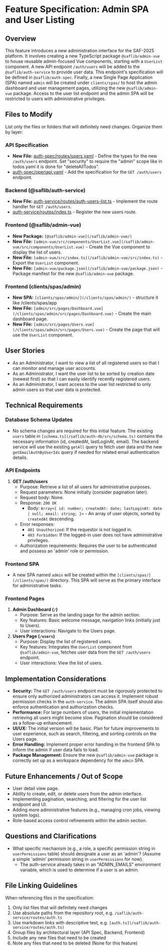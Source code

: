 # Feature Specification: Admin SPA and User Listing

## Overview

This feature introduces a new administration interface for the SAF-2025 platform. It involves creating a new TypeScript package `@saflib/admin-vue` to house reusable admin-focused Vue components, starting with a `UserList` component. A new API endpoint `/auth/users` will be added to the `@saflib/auth-service` to provide user data. This endpoint's specification will be defined in `@saflib/auth-spec`. Finally, a new Single Page Application (SPA) named `admin` will be created under `clients/spas/` to host the admin dashboard and user management pages, utilizing the new `@saflib/admin-vue` package. Access to the user list endpoint and the admin SPA will be restricted to users with administrative privileges.

## Files to Modify

List only the files or folders that will definitely need changes. Organize them by layer:

### API Specification

- **New File:** [auth-spec/routes/users.yaml](/saflib/auth-spec/routes/users.yaml) - Define the types for the new `/auth/users` endpoint. Set "security" to require the "admin" scope like in todos.yaml it is done for "deleteAllTodos".
- [auth-spec/openapi.yaml](/saflib/auth-spec/openapi.yaml) - Add the specification for the `GET /auth/users` endpoint.

### Backend (@saflib/auth-service)

- **New File:** [auth-service/routes/auth-users-list.ts](/saflib/auth-service/routes/auth-users-list.ts) - Implement the route handler for `GET /auth/users`.
- [auth-service/routes/index.ts](/saflib/auth-service/routes/index.ts) - Register the new users route.

### Frontend (@saflib/admin-vue)

- **New Package:** `[@saflib/admin-vue](/saflib/admin-vue/)`
- **New File:** `[admin-vue/src/components/UserList.vue](/saflib/admin-vue/src/components/UserList.vue)` - Create the Vue component to display the list of users.
- **New File:** `[admin-vue/src/index.ts](/saflib/admin-vue/src/index.ts)` - Export the `UserList` component.
- **New File:** `[admin-vue/package.json](/saflib/admin-vue/package.json)` - Package manifest for the new `@saflib/admin-vue` package.

### Frontend (clients/spas/admin)

- **New SPA:** `[clients/spas/admin/](/clients/spas/admin/)` - structure it like /clients/spas/app
- **New File:** `[admin/src/pages/Dashboard.vue](/clients/spas/admin/src/pages/Dashboard.vue)` - Create the main dashboard page.
- **New File:** `[admin/src/pages/Users.vue](/clients/spas/admin/src/pages/Users.vue)` - Create the page that will use the `UserList` component.

## User Stories

- As an Administrator, I want to view a list of all registered users so that I can monitor and manage user accounts.
- As an Administrator, I want the user list to be sorted by creation date (newest first) so that I can easily identify recently registered users.
- As an Administrator, I want access to the user list restricted to only admin users so that user data is protected.

## Technical Requirements

### Database Schema Updates

- No schema changes are required for this initial feature. The existing `users` table in `[schema.ts](/saflib/auth-db/src/schema.ts)` contains the necessary information (id, createdAt, lastLoginAt, email). The backend service will use the existing `getAll` query to fetch user data and the new `getEmailAuthByUserIds` query if needed for related email authentication details.

### API Endpoints

1.  **GET /auth/users**
    - Purpose: Retrieve a list of all users for administrative purposes.
    - Request parameters: None initially (consider pagination later).
    - Request body: None.
    - Response: `200 OK`
      - Body: `Array<{ id: number; createdAt: date; lastLoginAt: date | null; email: string; }>` - An array of user objects, sorted by `createdAt` descending.
    - Error responses:
      - `401 Unauthorized`: If the requestor is not logged in.
      - `403 Forbidden`: If the logged-in user does not have administrative privileges.
    - Authorization requirements: Requires the user to be authenticated and possess an 'admin' role or permission.

### Frontend SPA

- A new SPA named `admin` will be created within the `[clients/spas/](/clients/spas/)` directory. This SPA will serve as the primary interface for administrative tasks.

### Frontend Pages

1.  **Admin Dashboard (`/`)**
    - Purpose: Serve as the landing page for the admin section.
    - Key features: Basic welcome message, navigation links (initially just to Users).
    - User interactions: Navigate to the Users page.
2.  **Users Page (`/users`)**
    - Purpose: Display the list of registered users.
    - Key features: Integrates the `UserList` component from `@saflib/admin-vue`, fetches user data from the `GET /auth/users` endpoint.
    - User interactions: View the list of users.

## Implementation Considerations

- **Security:** The `GET /auth/users` endpoint must be rigorously protected to ensure only authorized administrators can access it. Implement robust permission checks in the `auth-service`. The admin SPA itself should also enforce authentication and authorization checks.
- **Performance:** For large numbers of users, the initial implementation retrieving all users might become slow. Pagination should be considered as a follow-up enhancement.
- **UI/UX:** The initial version will be basic. Plan for future improvements to user experience, such as search, filtering, and sorting controls on the Users page.
- **Error Handling:** Implement proper error handling in the frontend SPA to inform the admin if user data fails to load.
- **Package Management:** Ensure the new `@saflib/admin-vue` package is correctly set up as a workspace dependency for the `admin` SPA.

## Future Enhancements / Out of Scope

- User detail view page.
- Ability to create, edit, or delete users from the admin interface.
- Implementing pagination, searching, and filtering for the user list endpoint and UI.
- Adding more administrative features (e.g., managing cron jobs, viewing system logs).
- Role-based access control refinements within the admin section.

## Questions and Clarifications

- What specific mechanism (e.g., a role, a specific permission string in `userPermissions` table) should designate a user as an 'admin'? (Assume a simple 'admin' permission string in `userPermissions` for now).
  - The auth-service already takes in an "ADMIN_EMAILS" environment variable, which is used to determine if a user is an admin.

## File Linking Guidelines

When referencing files in the specification:

1. Only list files that will definitely need changes
2. Use absolute paths from the repository root, e.g. `/saflib/auth-service/routes/auth.ts`
3. Use markdown links with descriptive text, e.g. `[auth.ts](/saflib/auth-service/routes/auth.ts)`
4. Group files by architectural layer (API Spec, Backend, Frontend)
5. Include any new files that need to be created
6. Note any files that need to be deleted (None for this feature)

